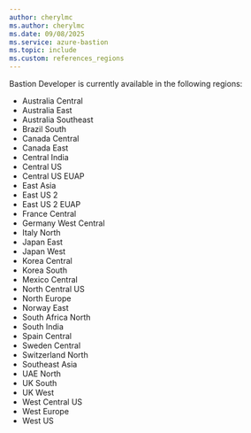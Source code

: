 ```yaml
---
author: cherylmc
ms.author: cherylmc
ms.date: 09/08/2025
ms.service: azure-bastion
ms.topic: include
ms.custom: references_regions
---
```


Bastion Developer is currently available in the following regions:

* Australia Central
* Australia East
* Australia Southeast
* Brazil South
* Canada Central
* Canada East
* Central India
* Central US
* Central US EUAP
* East Asia
* East US 2
* East US 2 EUAP
* France Central
* Germany West Central
* Italy North
* Japan East
* Japan West
* Korea Central
* Korea South
* Mexico Central
* North Central US
* North Europe
* Norway East
* South Africa North
* South India
* Spain Central
* Sweden Central
* Switzerland North
* Southeast Asia
* UAE North
* UK South
* UK West
* West Central US
* West Europe
* West US
